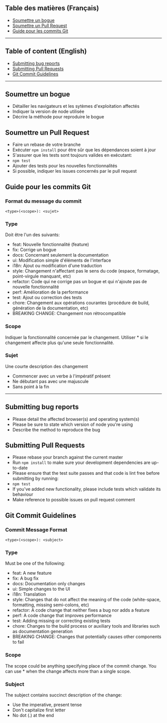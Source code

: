 ## Table des matières (Français)

- [Soumettre un bogue](#soumettre-un-bogue)
- [Soumettre un Pull Request](soumettre-un-pull-request)
- [Guide pour les commits Git](#guide-pour-les-commits-git)

***

## Table of content (English)

- [Submitting bug reports](#submitting-bug-reports)
- [Submitting Pull Requests](#submitting-pull-requests)
- [Git Commit Guidelines](#git-commit-guidelines)

***

## Soumettre un bogue

* Détailler les navigateurs et les sytèmes d'exploitation affectés
* Indiquer la version de node utilisée
* Décrire la méthode pour reproduire le bogue


## Soumettre un Pull Request

* Faire un rebase de votre branche
* Exécuter ```npm install``` pour être sûr que les dépendances soient à jour
* S'assurer que les tests sont toujours valides en exécutant:
 * ```npm test```
* Ajouter des tests pour les nouvelles fonctionnalités
* Si possible, indiquer les issues concernés par le pull request


## Guide pour les commits Git

### Format du message du commit

```
<type>(<scope>): <sujet>
```

### Type

Doit être l'un des suivants:

* feat: Nouvelle fonctionnalité (feature)
* fix: Corrige un bogue
* docs: Concernant seulement la documentation
* ui: Modification simple d'éléments de l'interface
* i18n: Ajout ou modification d'une traduction
* style: Changement n'affectant pas le sens du code (espace, formatage, point-virgule manquant, etc)
* refactor: Code qui ne corrige pas un bogue et qui n'ajoute pas de nouvelle fonctionnalité
* perf: Amélioration de la performance
* test: Ajout ou correction des tests
* chore: Changement aux opérations courantes (procédure de build, génération de la documentation, etc)
* BREAKING CHANGE: Changement non rétrocompatible

### Scope

Indiquer la fonctionnalité concernée par le changement.
Utiliser * si le changement affecte plus qu'une seule fonctionnalité.

### Sujet

Une courte description des changement
* Commencer avec un verbe à l'impératif présent
* Ne débutant pas avec une majuscule
* Sans point à la fin


***

## Submitting bug reports

* Please detail the affected browser(s) and operating system(s)
* Please be sure to state which version of node you're using
* Describe the method to reproduce the bug


## Submitting Pull Requests

* Please rebase your branch against the current master
* Run ```npm install``` to make sure your development dependencies are up-to-date
* Please ensure that the test suite passes and that code is lint free before submitting by running:
 * ```npm test```
* If you've added new functionality, please include tests which validate its behaviour
* Make reference to possible issues on pull request comment


## Git Commit Guidelines

### Commit Message Format

```
<type>(<scope>): <subject>
```

### Type

Must be one of the following:

* feat: A new feature
* fix: A bug fix
* docs: Documentation only changes
* ui: Simple changes to the UI
* i18n: Translation
* style: Changes that do not affect the meaning of the code (white-space, formatting, missing semi-colons, etc)
* refactor: A code change that neither fixes a bug nor adds a feature
* perf: A code change that improves performance
* test: Adding missing or correcting existing tests
* chore: Changes to the build process or auxiliary tools and libraries such as documentation generation
* BREAKING CHANGE: Changes that potentially causes other components to fail

### Scope

The scope could be anything specifying place of the commit change.
You can use * when the change affects more than a single scope.

### Subject

The subject contains succinct description of the change:

* Use the imperative, present tense
* Don't capitalize first letter
* No dot (.) at the end
